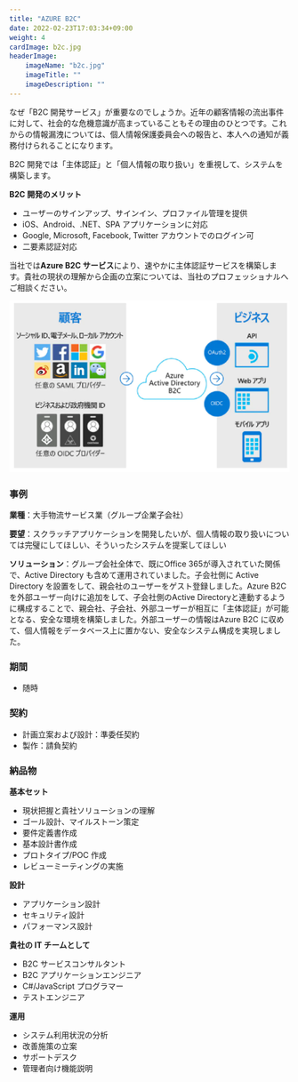 ```yaml
---
title: "AZURE B2C"
date: 2022-02-23T17:03:34+09:00
weight: 4
cardImage: b2c.jpg
headerImage:
    imageName: "b2c.jpg"
    imageTitle: ""
    imageDescription: ""
---
```


なぜ「B2C 開発サービス」が重要なのでしょうか。近年の顧客情報の流出事件に対して、社会的な危機意識が高まっていることもその理由のひとつです。これからの情報漏洩については、個人情報保護委員会への報告と、本人への通知が義務付けられることになります。

B2C 開発では「主体認証」と「個人情報の取り扱い」を重視して、システムを構築します。

**B2C 開発のメリット**

- ユーザーのサインアップ、サインイン、プロファイル管理を提供
- iOS、Android、.NET、SPA アプリケーションに対応
- Google, Microsoft, Facebook, Twitter アカウントでのログイン可
- 二要素認証対応

当社では**Azure B2C サービス**により、速やかに主体認証サービスを構築します。貴社の現状の理解から企画の立案については、当社のプロフェッショナルへご相談ください。

![ Image is not Available !](azure-b2c.webp)

### 事例

**業種**：大手物流サービス業（グループ企業子会社）

**要望**：スクラッチアプリケーションを開発したいが、個人情報の取り扱いについては完璧にしてほしい、そういったシステムを提案してほしい

**ソリューション**：グループ会社全体で、既にOffice 365が導入されていた関係で、Active Directory も含めて運用されていました。子会社側に Active Directory を設置をして、親会社のユーザーをゲスト登録しました。Azure B2C を外部ユーザー向けに追加をして、子会社側のActive Directoryと連動するように構成することで、親会社、子会社、外部ユーザーが相互に「主体認証」が可能となる、安全な環境を構築しました。外部ユーザーの情報はAzure B2C に収めて、個人情報をデータベース上に置かない、安全なシステム構成を実現しました。


### 期間
- 随時

### 契約

- 計画立案および設計：準委任契約
- 製作：請負契約

### 納品物

**基本セット**

- 現状把握と貴社ソリューションの理解
- ゴール設計、マイルストーン策定
- 要件定義書作成
- 基本設計書作成
- プロトタイプ/POC 作成
- レビューミーティングの実施



**設計**

- アプリケーション設計
- セキュリティ設計
- パフォーマンス設計

**貴社の IT チームとして**

- B2C サービスコンサルタント
- B2C アプリケーションエンジニア
- C#/JavaScript プログラマー
- テストエンジニア

**運用**

- システム利用状況の分析
- 改善施策の立案
- サポートデスク
- 管理者向け機能説明